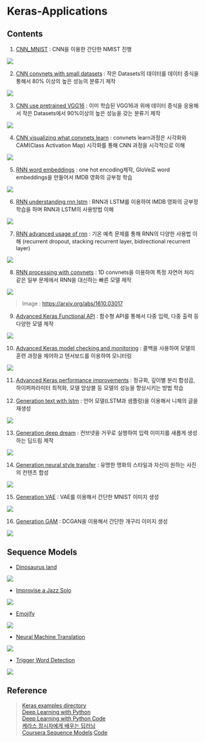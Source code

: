# Keras-Applications

## Contents

1. [CNN_MNIST](https://github.com/newhiwoong/Keras-Applications/blob/master/01_CNN_MNIST.ipynb) : CNN을 이용한 간단한 NMIST 진행  

![](images/01.PNG)

2. [CNN convnets with small datasets](https://github.com/newhiwoong/Keras-Applications/blob/master/02_CNN_convnets_with_small_datasets.ipynb) : 작은 Datasets의 데이터를 데이터 증식을 통해서 80% 이상의 높은 성능의 분류기 제작

![](images/02.PNG)

3. [CNN use pretrained VGG16](https://github.com/newhiwoong/Keras-Applications/blob/master/03_CNN_use_pretrained_VGG16.ipynb) : 이미 학습된 VGG16과 위에 데이터 증식을 응용해서 작은 Datasets에서 90%이상의 높은 성능을 갖는 분류기 제작

![](images/03.PNG)

4. [CNN visualizing what convnets learn](https://github.com/newhiwoong/Keras-Applications/blob/master/04_CNN_visualizing_what_convnets_learn.ipynb) : convnets learn과정은 시각화와 CAM(Class Activation Map) 시각화를 통해 CNN 과정을 시각적으로 이해

![](images/04.PNG)

5. [RNN word embeddings](https://github.com/newhiwoong/Keras-Applications/blob/master/05_RNN_word_embeddings.ipynb) : one hot encoding제작, GloVe로 word embeddings을 만들어서 IMDB 영화의 긍부정 학습

![](images/05.PNG)

6. [RNN understanding rnn lstm](https://github.com/newhiwoong/Keras-Applications/blob/master/06_RNN_understanding_rnn_lstm.ipynb) : RNN과 LSTM를 이용하여 IMDB 영화의 긍부정 학습을 하며 RNN과 LSTM의 사용방법 이해

![](images/06.PNG)

7. [RNN advanced usage of rnn](https://github.com/newhiwoong/Keras-Applications/blob/master/07_RNN_advanced_usage_of_rnn.ipynb) : 기온 예측 문제를 통해 RNN의 다양한 사용법 이해 (recurrent dropout, stacking recurrent layer, bidirectional recurrent layer)

![](images/07.PNG)

8. [RNN processing with convnets](https://github.com/newhiwoong/Keras-Applications/blob/master/08_RNN_processing_with_convnets.ipynb) : 1D convnets을 이용하여 특정 자연어 처리 같은 일부 문제에서 RNN을 대신하는 빠른 모델 제작

![](images/08.PNG)  

> Image : https://arxiv.org/abs/1610.03017

9. [Advanced Keras Functional API](https://github.com/newhiwoong/Keras-Applications/blob/master/09_Advanced_Keras_Functional_API.ipynb) : 함수형 API를 통해서 다중 입력, 다중 출력 등 다양한 모델 제작

![](images/09.PNG)

10. [Advanced Keras model checking and monitoring](https://github.com/newhiwoong/Keras-Applications/blob/master/10_Advanced_Keras_model_checking_and_monitoring.ipynb) : 콜백을 사용하여 모델의 훈련 과정을 제어하고 텐서보드를 이용하여 모니터링

![](images/10.PNG)

11. [Advanced Keras performance improvements](https://github.com/newhiwoong/Keras-Applications/blob/master/11_Advanced_Keras_performance_improvements.ipynb) : 정규화, 깊이별 분리 합성곱, 하이퍼파라미터 최적화, 모델 앙상블 등 모델의 성능을 향상시키는 방법 학습

12. [Generation text with lstm](https://github.com/newhiwoong/Keras-Applications/blob/master/12_Generation_text_with_lstm.ipynb) : 언어 모델(LSTM과 샘플링)을 이용해서 니체의 글을 재생성

![](images/12.gif)

13. [Generation deep dream](https://github.com/newhiwoong/Keras-Applications/blob/master/13_Generation_deep_dream.ipynb) : 컨브넷을 거꾸로 실행하여 입력 이미지를 새롭게 생성하는 딥드림 제작

![](images/13.PNG)

14. [Generation neural style transfer](https://github.com/newhiwoong/Keras-Applications/blob/master/14_Generation_neural_style_transfer.ipynb) : 유명한 명화의 스타일과 자신이 원하는 사진의 컨텐츠 합성

![](images/14.PNG)

15. [Generation VAE](https://github.com/newhiwoong/Keras-Applications/blob/master/15_Generation_VAE.ipynb) : VAE를 이용해서 간단한 MNIST 이미지 생성

![](images/15.PNG)

16. [Generation GAM](https://github.com/newhiwoong/Keras-Applications/blob/master/16_Generation_GAN.ipynb) : DCGAN을 이용해서 간단한 개구리 이미지 생성

![](images/16.PNG)



## Sequence Models

- [Dinosaurus land](https://github.com/newhiwoong/Sequence-Models-coursera/blob/master/Week%201/Dinosaur%20Island%20--%20Character-level%20language%20model/Dinosaurus%2BIsland%2B--%2BCharacter%2Blevel%2Blanguage%2Bmodel%2Bfinal%2B-%2Bv3.ipynb)

[![](https://github.com/newhiwoong/Keras-Applications/raw/015d452312af24815ead6770770e9eacad7f2395/images/s1.png)](https://github.com/newhiwoong/Keras-Applications/blob/015d452312af24815ead6770770e9eacad7f2395/images/s1.png)

- [Improvise a Jazz Solo](https://github.com/newhiwoong/Sequence-Models-coursera/blob/master/Week%201/Jazz%20improvisation%20with%20LSTM/Improvise%2Ba%2BJazz%2BSolo%2Bwith%2Ban%2BLSTM%2BNetwork%2B-%2Bv3.ipynb)

[![](https://github.com/newhiwoong/Keras-Applications/raw/015d452312af24815ead6770770e9eacad7f2395/images/s2.png)](https://github.com/newhiwoong/Keras-Applications/blob/015d452312af24815ead6770770e9eacad7f2395/images/s2.png)

- [Emojify](https://github.com/newhiwoong/Sequence-Models-coursera/blob/master/Week%202/Emojify/Emojify%2B-%2Bv2.ipynb)

[![](https://github.com/newhiwoong/Keras-Applications/raw/015d452312af24815ead6770770e9eacad7f2395/images/s3.png)](https://github.com/newhiwoong/Keras-Applications/blob/015d452312af24815ead6770770e9eacad7f2395/images/s3.png)

- [Neural Machine Translation](https://github.com/newhiwoong/Sequence-Models-coursera/blob/master/Week%203/Machine%20Translation/Neural%2Bmachine%2Btranslation%2Bwith%2Battention%2B-%2Bv4.ipynb)

[![](https://github.com/newhiwoong/Keras-Applications/raw/015d452312af24815ead6770770e9eacad7f2395/images/s4.png)](https://github.com/newhiwoong/Keras-Applications/blob/015d452312af24815ead6770770e9eacad7f2395/images/s4.png)

- [Trigger Word Detection](https://github.com/newhiwoong/Sequence-Models-coursera/blob/master/Week%203/Trigger%20word%20detection/Trigger%2Bword%2Bdetection%2B-%2Bv1.ipynb)

[![](https://github.com/newhiwoong/Keras-Applications/raw/015d452312af24815ead6770770e9eacad7f2395/images/s5.png)](https://github.com/newhiwoong/Keras-Applications/blob/015d452312af24815ead6770770e9eacad7f2395/images/s5.png)

## Reference

> [Keras examples directory](https://github.com/keras-team/keras/tree/master/examples)  
> [Deep Learning with Python](https://www.amazon.com/Deep-Learning-Python-Francois-Chollet/dp/1617294438/)  
> [Deep Learning with Python Code](https://github.com/fchollet/deep-learning-with-python-notebooks)  
> [케라스 창시자에게 배우는 딥러닝](https://github.com/rickiepark/deep-learning-with-python-notebooks)  
> [Coursera Sequence Models](https://www.coursera.org/learn/nlp-sequence-models):[Code](https://github.com/newhiwoong/Sequence-Models-coursera)
